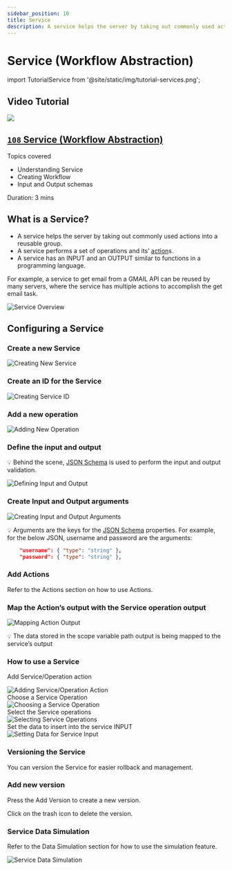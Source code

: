 ```yaml
---
sidebar_position: 10
title: Service
description: A service helps the server by taking out commonly used actions into a reusable group.
---
```

# Service (Workflow Abstraction)
import TutorialService from '@site/static/img/tutorial-services.png';

## Video Tutorial

<div class="videoBlock">
    <div class="videoLeft">
        <div class="videoWrapper">
            <a href="../../../Tutorial/#108-abstracting-workflow-with-service-and-intent"><img src={TutorialService} /></a>
        </div>
    </div>
    <div class="videoRight">
        <div class="videoText">
            <a href="../../../Tutorial/#108-abstracting-workflow-with-service-and-intent"><h2><code>108</code> Service (Workflow Abstraction)</h2></a>
            <p>Topics covered</p>
                <ul>
                    <li>Understanding Service</li>
                    <li>Creating Workflow</li>
                    <li>Input and Output schemas</li>
                </ul>
            <p>Duration:  3 mins</p>
        </div>
    </div>
    <div class="videoClearer"></div>
</div>

## What is a Service?

- A service helps the server by taking out commonly used actions into a reusable group.
- A service performs a set of operations and its’ [action](../../actions-library)s.
- A service has an INPUT and an OUTPUT similar to functions in a programming language.

For example, a service to get email from a GMAIL API can be reused by many servers, where the service has multiple actions to accomplish the get email task.

<div class="myResponsiveImg">
    <img src="/apiautoflow/img/Guide/Service/service_overview.png" alt="Service Overview" class="myResponsiveImg"/>
</div>

## Configuring a Service

### Create a new Service

<div class="myResponsiveImg">
    <img src="/apiautoflow/img/Guide/Service/create_new_service.png" alt="Creating New Service" class="myResponsiveImg"/>
</div>

### Create an ID for the Service

<div class="myResponsiveImg">
    <img src="/apiautoflow/img/Guide/Service/create_service_id.png" alt="Creating Service ID" class="myResponsiveImg"/>
</div>

### Add a new operation

<div class="myResponsiveImg">
    <img src="/apiautoflow/img/Guide/Service/add_new_operation.png" alt="Adding New Operation" class="myResponsiveImg"/>
</div>

### Define the input and output

💡 Behind the scene, [JSON Schema](https://json-schema.org/understanding-json-schema/) is used to perform the input and output validation.

<div class="myResponsiveImg">
    <img src="/apiautoflow/img/Guide/Service/define_input_output.png" alt="Defining Input and Output" class="myResponsiveImg"/>
</div>

### Create Input and Output arguments

<div class="myResponsiveImg">
    <img src="/apiautoflow/img/Guide/Service/create_input_output_args.png" alt="Creating Input and Output Arguments" class="myResponsiveImg"/>
</div>


💡 Arguments are the keys for the [JSON Schema](https://json-schema.org/understanding-json-schema/) properties. For example, for the below JSON, username and password are the arguments:

```json
    "username": { "type": "string" },
    "password": { "type": "string" },
```


### Add Actions
Refer to the Actions section on how to use Actions.

### Map the Action’s output with the Service operation output
<div class="myResponsiveImg">
    <img src="/apiautoflow/img/Guide/Service/map_action_output.png" alt="Mapping Action Output" class="myResponsiveImg"/>
</div>

💡 The data stored in the scope variable path output is being mapped to the service’s output


### How to use a Service
Add Service/Operation action
<div class="myResponsiveImg">
    <img src="/apiautoflow/img/Guide/Service/add_service_operation.png" alt="Adding Service/Operation Action" class="myResponsiveImg"/>
</div>
Choose a Service Operation
<div class="myResponsiveImg">
    <img src="/apiautoflow/img/Guide/Service/choose_service_operation.png" alt="Choosing a Service Operation" class="myResponsiveImg"/>
</div>
Select the Service operations
<div class="myResponsiveImg">
    <img src="/apiautoflow/img/Guide/Service/select_service_operations.png" alt="Selecting Service Operations" class="myResponsiveImg"/>
</div>
Set the data to insert into the service INPUT
<div class="myResponsiveImg">
    <img src="/apiautoflow/img/Guide/Service/set_data_service_input.png" alt="Setting Data for Service Input" class="myResponsiveImg"/>
</div>

### Versioning the Service
You can version the Service for easier rollback and management.

### Add new version
Press the Add Version to create a new version.

Click on the trash icon to delete the version.

### Service Data Simulation
Refer to the Data Simulation section for how to use the simulation feature.

<div class="myResponsiveImg">
    <img src="/apiautoflow/img/Guide/Service/service_data_simulation.png" alt="Service Data Simulation" class="myResponsiveImg"/>
</div>